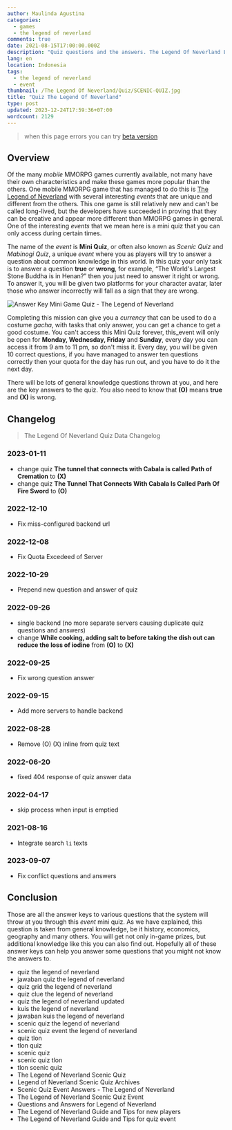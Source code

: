 ```yaml
---
author: Maulinda Agustina
categories:
  - games
  - the legend of neverland
comments: true
date: 2021-08-15T17:00:00.000Z
description: "Quiz questions and the answers. The Legend Of Neverland Event. The Legend of Neverland Guide and Tips for quiz event. Scenic Quiz Event Answers - The Legend of"
lang: en
location: Indonesia
tags:
  - the legend of neverland
  - event
thumbnail: /The Legend Of Neverland/Quiz/SCENIC-QUIZ.jpg
title: "Quiz The Legend Of Neverland"
type: post
updated: 2023-12-24T17:59:36+07:00
wordcount: 2129
---
```


> when this page errors you can try [beta version](/test-unit/quiz.html)

<!-- troubleshoot (missing, incorrect quiz) report to +6285655667573 via whatsapp -->

<!-- include Quiz/table.html -->
<div id="quiz-debug"></div>
<!-- css Quiz/style.css -->
<!-- script Quiz/script.js -->

## Overview

Of the many _mobile_ MMORPG games currently available, not many have their own characteristics and make these games more popular than the others. One mobile MMORPG game that has managed to do this is [The Legend of Neverland](https://www.bluestacks.com/id/apps/role-playing/the-legend-of-neverland-on-pc.html) with several interesting _events_ that are unique and different from the others. This one game is still relatively new and can't be called long-lived, but the developers have succeeded in proving that they can be creative and appear more different than MMORPG games in general. One of the interesting _events_ that we mean here is a mini quiz that you can only access during certain times.


The name of the _event_ is **Mini Quiz**, or often also known as _Scenic Quiz_ and _Mabinogi Quiz_, a unique _event_ where you as players will try to answer a question about common knowledge in this world. In this quiz your only task is to answer a question **true** or **wrong**, for example, “The World's Largest Stone Buddha is in Henan?” then you just need to answer it right or wrong. To answer it, you will be given two platforms for your character avatar, later those who answer incorrectly will fall as a sign that they are wrong.


![Answer Key Mini Game Quiz - The Legend of Neverland](https://cdn-www.bluestacks.com/bs-images/kunci-jawaban-kuis-mini-game-the-legend-of-neverland-id-2.png)

Completing this mission can give you a _currency_ that can be used to do a costume _gacha_, with tasks that only answer, you can get a chance to get a good costume. You can't access this Mini Quiz forever, this_event will only be open for **Monday, Wednesday, Friday** and **Sunday**, every day you can access it from 9 am to 11 pm, so don't miss it. Every day, you will be given 10 correct questions, if you have managed to answer ten questions correctly then your quota for the day has run out, and you have to do it the next day.

There will be lots of general knowledge questions thrown at you, and here are the key answers to the quiz. You also need to know that **(O)** means **true** and **(X)** is wrong.

## Changelog
> The Legend Of Neverland Quiz Data Changelog

### 2023-01-11
- change quiz **The tunnel that connects with Cabala is called Path of Cremation** to **(X)**
- change quiz **The Tunnel That Connects With Cabala Is Called Parh Of Fire Sword** to **(O)**
### 2022-12-10
- Fix miss-configured backend url
### 2022-12-08
- Fix Quota Excedeed of Server
### 2022-10-29
- Prepend new question and answer of quiz
### 2022-09-26
- single backend (no more separate servers causing duplicate quiz questions and answers)
- change **While cooking, adding salt to before taking the dish out can reduce the loss of iodine** from **(O)** to **(X)**
### 2022-09-25
- Fix wrong question answer
### 2022-09-15
- Add more servers to handle backend
### 2022-08-28
- Remove (O) (X) inline from quiz text
### 2022-06-20
- fixed 404 response of quiz answer data
### 2022-04-17
- skip process when input is emptied
### 2021-08-16
- Integrate search `li` texts
### 2023-09-07
- Fix conflict questions and answers

## Conclusion
Those are all the answer keys to various questions that the system will throw at you through this _event_ mini quiz. As we have explained, this question is taken from general knowledge, be it history, economics, geography and many others. You will get not only in-game prizes, but additional knowledge like this you can also find out. Hopefully all of these answer keys can help you answer some questions that you might not know the answers to.

- quiz the legend of neverland
- jawaban quiz the legend of neverland
- quiz grid the legend of neverland
- quiz clue the legend of neverland
- quiz the legend of neverland updated
- kuis the legend of neverland
- jawaban kuis the legend of neverland
- scenic quiz the legend of neverland
- scenic quiz event the legend of neverland
- quiz tlon
- tlon quiz
- scenic quiz
- scenic quiz tlon
- tlon scenic quiz
- The Legend of Neverland Scenic Quiz
- Legend of Neverland Scenic Quiz Archives
- Scenic Quiz Event Answers - The Legend of Neverland
- The Legend of Neverland Scenic Quiz Event
- Questions and Answers for Legend of Neverland
- The Legend of Neverland Guide and Tips for new players
- The Legend of Neverland Guide and Tips for quiz event